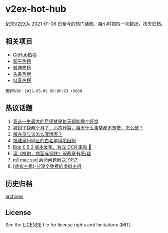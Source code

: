 # v2ex-hot-hub

 记录[V2EX](https://www.v2ex.com/)从 2021-01-06 日至今的热门话题。每小时抓取一次数据，按天[归档](archives)。
 
 ## 相关项目

- [GitHub热榜](https://github.com/snaildev/github-hot-hub)
- [知乎热榜](https://github.com/snaildev/zhihu-hot-hub)
- [微博热榜](https://github.com/snaildev/weibo-hot-hub)
- [头条热榜](https://github.com/snaildev/toutiao-hot-hub)
- [抖音热榜](https://github.com/snaildev/douyin-hot-hub)


 `更新时间：2022-05-09 05:06:23 +0800`

## 热议话题

1. [我这一生最大的愿望就是每天都能睡个好觉](https://www.v2ex.com/t/851523)
1. [被封了快两个月了，心态炸裂，每天什么事情都不想做，怎么破？](https://www.v2ex.com/t/851574)
1. [程序员应该怎么写博客？](https://www.v2ex.com/t/851549)
1. [福建泉州地区的白名单域名阻断](https://www.v2ex.com/t/851525)
1. [Bob 0.9.0 版本发布，独立 OCR 来啦 🎉](https://www.v2ex.com/t/851543)
1. [读《枪炮，病菌与钢铁》前两章有感/疑](https://www.v2ex.com/t/851538)
1. [m1 mac ssd 寿命问题解决了吗?](https://www.v2ex.com/t/851563)
1. [[虚拟主机]-分享个免费的虚拟主机](https://www.v2ex.com/t/851530)

## 历史归档

[archives](archives)

## License

See the [LICENSE](LICENSE) file for license rights and limitations (MIT).
